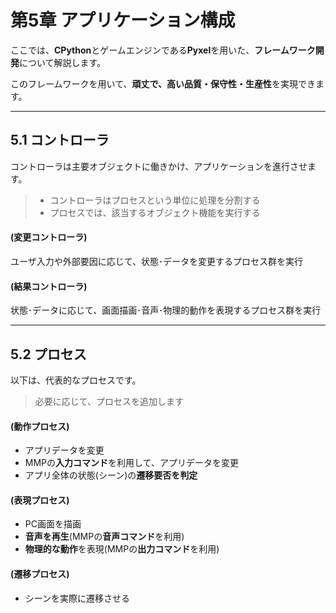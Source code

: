 # 第5章 アプリケーション構成
ここでは、**CPython**とゲームエンジンである**Pyxel**を用いた、**フレームワーク開発**について解説します。

このフレームワークを用いて、**頑丈で、高い品質・保守性・生産性**を実現できます。

---
## 5.1 コントローラ
コントローラは主要オブジェクトに働きかけ、アプリケーションを進行させます。
> - コントローラはプロセスという単位に処理を分割する
> - プロセスでは、該当するオブジェクト機能を実行する

#### (変更コントローラ)
ユーザ入力や外部要因に応じて、状態･データを変更するプロセス群を実行

#### (結果コントローラ)
状態･データに応じて、画面描画･音声･物理的動作を表現するプロセス群を実行

---
## 5.2 プロセス
以下は、代表的なプロセスです。
> 必要に応じて、プロセスを追加します
#### (動作プロセス)
- アプリデータを変更
- MMPの**入力コマンド**を利用して、アプリデータを変更
- アプリ全体の状態(シーン)の**遷移要否を判定**
#### (表現プロセス)
- PC画面を描画
- **音声を再生**(MMPの**音声コマンド**を利用)
- **物理的な動作**を表現(MMPの**出力コマンド**を利用)
#### (遷移プロセス)
- シーンを実際に遷移させる